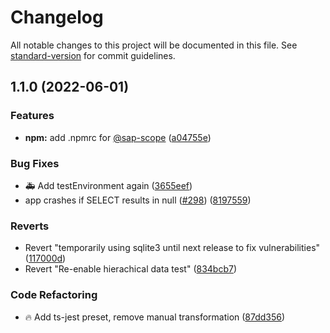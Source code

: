 # Changelog

All notable changes to this project will be documented in this file. See [standard-version](https://github.com/conventional-changelog/standard-version) for commit guidelines.

## 1.1.0 (2022-06-01)


### Features

* **npm:** add .npmrc for [@sap-scope](https://github.com/sap-scope) ([a04755e](https://github.com/QuadriO/db2-cap-samples/commit/a04755efedc4adce3757b002de65ac7f5f78c0b5))


### Bug Fixes

* :ambulance: Add testEnvironment again ([3655eef](https://github.com/QuadriO/db2-cap-samples/commit/3655eef971d00a96501c193283469e3a0e12ba28))
* app crashes if SELECT results in null ([#298](https://github.com/QuadriO/db2-cap-samples/issues/298)) ([8197559](https://github.com/QuadriO/db2-cap-samples/commit/8197559065bcd381fabc1962bf30baf3770dce66))


### Reverts

* Revert "temporarily using sqlite3 until next release to fix vulnerabilities" ([117000d](https://github.com/QuadriO/db2-cap-samples/commit/117000df717365127a96c0144d0ea8cd39a617f4))
* Revert "Re-enable hierachical data test" ([834bcb7](https://github.com/QuadriO/db2-cap-samples/commit/834bcb79c0640c94673a1c864834a27694b435cd))


### Code Refactoring

* :fire: Add ts-jest preset, remove manual transformation ([87dd356](https://github.com/QuadriO/db2-cap-samples/commit/87dd356204546bfd1c9048ee7801d97f088c28ff))
